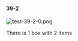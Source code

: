 #### 39-2
![test-39-2-0.png](https://github.com/lil-lab/nlvr/raw/master/nlvr/test/images/4/test-39-2-0.png "test-39-2-0.png")

There is 1 box with 2 items